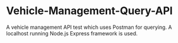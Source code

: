 # Vehicle-Management-Query-API

A vehicle management API test which uses Postman for querying. A localhost running Node.js Express framework is used.
